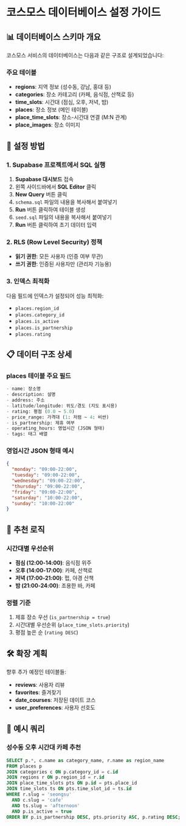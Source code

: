# 코스모스 데이터베이스 설정 가이드

## 📊 데이터베이스 스키마 개요

코스모스 서비스의 데이터베이스는 다음과 같은 구조로 설계되었습니다:

### 주요 테이블
- **regions**: 지역 정보 (성수동, 강남, 홍대 등)
- **categories**: 장소 카테고리 (카페, 음식점, 산책로 등)
- **time_slots**: 시간대 (점심, 오후, 저녁, 밤)
- **places**: 장소 정보 (메인 테이블)
- **place_time_slots**: 장소-시간대 연결 (M:N 관계)
- **place_images**: 장소 이미지

## 🚀 설정 방법

### 1. Supabase 프로젝트에서 SQL 실행

1. **Supabase 대시보드** 접속
2. 왼쪽 사이드바에서 **SQL Editor** 클릭
3. **New Query** 버튼 클릭
4. `schema.sql` 파일의 내용을 복사해서 붙여넣기
5. **Run** 버튼 클릭하여 테이블 생성
6. `seed.sql` 파일의 내용을 복사해서 붙여넣기
7. **Run** 버튼 클릭하여 초기 데이터 입력

### 2. RLS (Row Level Security) 정책

- **읽기 권한**: 모든 사용자 (인증 여부 무관)
- **쓰기 권한**: 인증된 사용자만 (관리자 기능용)

### 3. 인덱스 최적화

다음 필드에 인덱스가 설정되어 성능 최적화:
- `places.region_id`
- `places.category_id`
- `places.is_active`
- `places.is_partnership`
- `places.rating`

## 📋 데이터 구조 상세

### places 테이블 주요 필드

```sql
- name: 장소명
- description: 설명
- address: 주소
- latitude/longitude: 위도/경도 (지도 표시용)
- rating: 평점 (0.0 ~ 5.0)
- price_range: 가격대 (1: 저렴 ~ 4: 비싼)
- is_partnership: 제휴 여부
- operating_hours: 영업시간 (JSON 형태)
- tags: 태그 배열
```

### 영업시간 JSON 형태 예시

```json
{
  "monday": "09:00-22:00",
  "tuesday": "09:00-22:00",
  "wednesday": "09:00-22:00",
  "thursday": "09:00-22:00",
  "friday": "09:00-22:00",
  "saturday": "10:00-22:00",
  "sunday": "10:00-22:00"
}
```

## 🔄 추천 로직

### 시간대별 우선순위
- **점심 (12:00-14:00)**: 음식점 위주
- **오후 (14:00-17:00)**: 카페, 산책로
- **저녁 (17:00-21:00)**: 펍, 야경 산책
- **밤 (21:00-24:00)**: 조용한 바, 카페

### 정렬 기준
1. 제휴 장소 우선 (`is_partnership = true`)
2. 시간대별 우선순위 (`place_time_slots.priority`)
3. 평점 높은 순 (`rating DESC`)

## 🛠 확장 계획

향후 추가 예정인 테이블들:
- **reviews**: 사용자 리뷰
- **favorites**: 즐겨찾기
- **date_courses**: 저장된 데이트 코스
- **user_preferences**: 사용자 선호도

## 📝 예시 쿼리

### 성수동 오후 시간대 카페 추천
```sql
SELECT p.*, c.name as category_name, r.name as region_name
FROM places p
JOIN categories c ON p.category_id = c.id
JOIN regions r ON p.region_id = r.id
JOIN place_time_slots pts ON p.id = pts.place_id
JOIN time_slots ts ON pts.time_slot_id = ts.id
WHERE r.slug = 'seongsu'
  AND c.slug = 'cafe'
  AND ts.slug = 'afternoon'
  AND p.is_active = true
ORDER BY p.is_partnership DESC, pts.priority ASC, p.rating DESC;
``` 